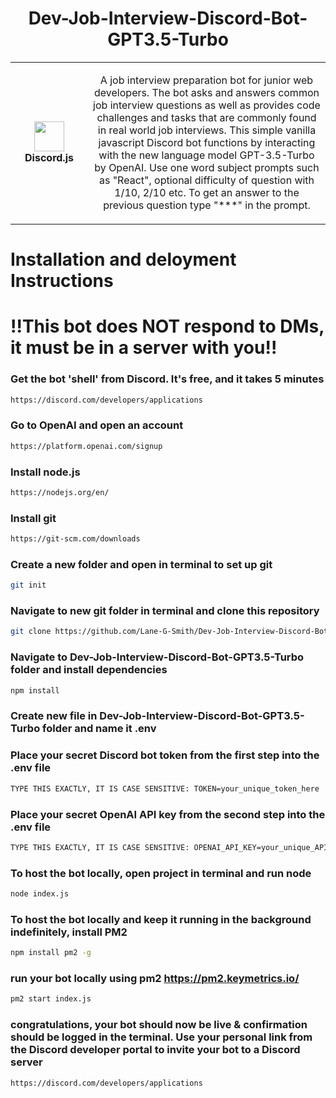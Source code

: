 <h1 align="center">Dev-Job-Interview-Discord-Bot-GPT3.5-Turbo</h1>
<table align="center">
  <tr>
    <td align="center" height="108" width="108">
        <img     src="https://camo.githubusercontent.com/2993f7180d5cc3231060f66cfa1f0f65a1d09c0efd68d08d0190902ba9200d81/68747470733a2f2f7777772e7376677265706f2e636f6d2f73686f772f3335333635352f646973636f72642d69636f6e2e737667"
        width="48"
        height="48"
        />
        <br /><strong>Discord.js</strong>
    </td>
    <td align="center" height="108">
      <p align="center">A job interview preparation bot for junior web developers. The bot asks and answers common job interview questions as well as provides code challenges and tasks that are commonly found in real world job interviews. This simple vanilla javascript Discord bot functions by interacting with the new language model GPT-3.5-Turbo by OpenAI. Use one word subject prompts such as "React", optional difficulty of question with 1/10, 2/10 etc. To get an answer to the previous question type "***" in the prompt.
      </p>
     </td>
   </tr>
 </table>

# Installation and deloyment Instructions

# !!This bot does NOT respond to DMs, it must be in a server with you!!

### Get the bot 'shell' from Discord. It's free, and it takes 5 minutes
```sh
https://discord.com/developers/applications
```
### Go to OpenAI and open an account
```sh
https://platform.openai.com/signup
```
### Install node.js
```sh
https://nodejs.org/en/
```
### Install git
```sh
https://git-scm.com/downloads
```
### Create a new folder and open in terminal to set up git
```sh
git init
```
### Navigate to new git folder in terminal and clone this repository
```sh
git clone https://github.com/Lane-G-Smith/Dev-Job-Interview-Discord-Bot-GPT3.5-Turbo.git
```
### Navigate to Dev-Job-Interview-Discord-Bot-GPT3.5-Turbo folder and install dependencies
```sh
npm install
```
### Create new file in Dev-Job-Interview-Discord-Bot-GPT3.5-Turbo folder and name it .env
### Place your secret Discord bot token from the first step into the .env file
```sh
TYPE THIS EXACTLY, IT IS CASE SENSITIVE: TOKEN=your_unique_token_here
```
### Place your secret OpenAI API key from the second step into the .env file
```sh
TYPE THIS EXACTLY, IT IS CASE SENSITIVE: OPENAI_API_KEY=your_unique_API_key_here
```
### To host the bot locally, open project in terminal and run node
```sh
node index.js
```
### To host the bot locally and keep it running in the background indefinitely, install PM2
```sh
npm install pm2 -g
```
### run your bot locally using pm2 https://pm2.keymetrics.io/
```sh
pm2 start index.js
```
### congratulations, your bot should now be live & confirmation should be logged in the terminal. Use your personal link from the Discord developer portal to invite your bot to a Discord server
```sh
https://discord.com/developers/applications
```
